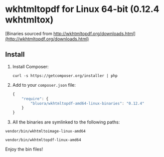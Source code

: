 # wkhtmltopdf for Linux 64-bit (0.12.4 wkhtmltox)

[Binaries sourced from http://wkhtmltopdf.org/downloads.html](http://wkhtmltopdf.org/downloads.html)

## Install

1. Install Composer:

    ```    
    curl -s https://getcomposer.org/installer | php
    ```
    
2. Add to your `composer.json` file:

    ```js
    {
        "require": {
            "bluora/wkhtmltopdf-amd64-linux-binaries": "0.12.4"
        }
    }
    ```

3. All the binaries are symlinked to the following paths:

```
vendor/bin/wkhtmltoimage-linux-amd64

vendor/bin/wkhtmltopdf-linux-amd64

```

Enjoy the bin files!
